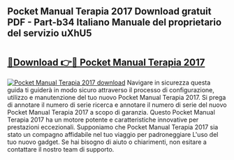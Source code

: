## Pocket Manual Terapia 2017 Download gratuit PDF - Part-b34 Italiano Manuale del proprietario del servizio uXhU5

# <h2><a href="http://dfasea1.blite.top/?on=Pocket+Manual+Terapia+2017">🔗Download 👉🔴 Pocket Manual Terapia 2017</a></h2>

[![Pocket Manual Terapia 2017 download](https://i.imgur.com/lujVjoI.png)](http://dfasea1.blite.top/?on=Pocket+Manual+Terapia+2017)
Navigare in sicurezza questa guida ti guiderà in modo sicuro attraverso il processo di configurazione, utilizzo e manutenzione del tuo nuovo Pocket Manual Terapia 2017. Si prega di annotare il numero di serie ricerca e annotare il numero di serie del nuovo Pocket Manual Terapia 2017 a scopo di garanzia. Questo Pocket Manual Terapia 2017 ha un motore potente e caratteristiche innovative per prestazioni eccezionali. Supponiamo che Pocket Manual Terapia 2017 sia stato un compagno affidabile nel tuo viaggio per padroneggiare L'uso del tuo nuovo gadget. Se hai bisogno di aiuto o chiarimenti, non esitare a contattare il nostro team di supporto.
